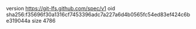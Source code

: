 version https://git-lfs.github.com/spec/v1
oid sha256:f35696f30a1316cf7453396adc7a227a6d4b0565fc54ed83ef424c6be319044a
size 4786
